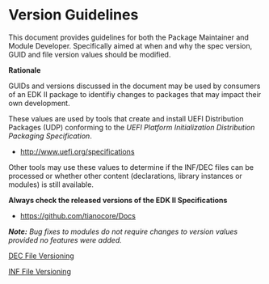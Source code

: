 # Version Guidelines

This document provides guidelines for both the Package Maintainer and Module Developer. 
Specifically aimed at when and why the spec version, GUID and file version values 
should be modified.

**Rationale**

GUIDs and versions discussed in the document may be used by consumers of an EDK II 
package to identifiy changes to packages that may impact their own development.

These values are used by tools that create and install UEFI Distribution Packages 
(UDP) conforming to the *UEFI Platform Initialization Distribution Packaging 
Specification*.
* http://www.uefi.org/specifications

Other tools may use these values to determine if the INF/DEC files can be processed 
or whether other content (declarations, library instances or modules) is still 
available.

**Always check the released versions of the EDK II Specifications**
* https://github.com/tianocore/Docs

***Note:*** *Bug fixes to modules do not require changes to version values provided no 
features were added.*


[DEC File Versioning](edk2_dec_files.md)

[INF File Versioning](edk2_inf_files.md)


